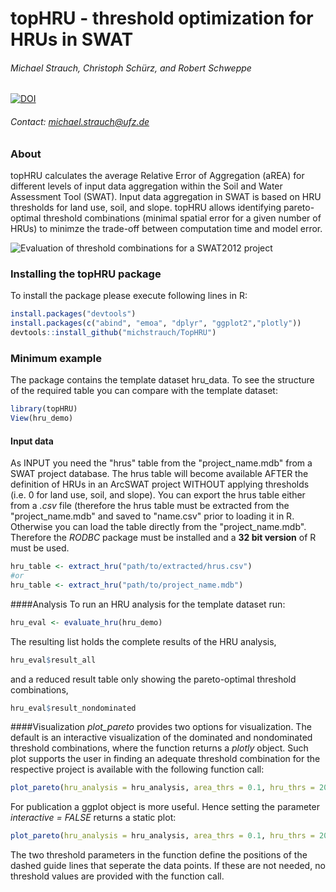 # topHRU - threshold optimization for HRUs in SWAT
###### *Michael Strauch, Christoph Schürz, and Robert Schweppe*

[![DOI](https://zenodo.org/badge/DOI/10.5281/zenodo.154379.svg)](https://doi.org/10.5281/zenodo.154379)

###### Contact: michael.strauch@ufz.de

### About
topHRU calculates the average Relative Error of Aggregation (aREA) for different levels of input data aggregation within the Soil and Water Assessment Tool (SWAT). Input data aggregation in SWAT is based on HRU thresholds for land use, soil, and slope. topHRU allows identifying pareto-optimal threshold combinations (minimal spatial error for a given number of HRUs) to minimze the trade-off between computation time and model error.

![Evaluation of threshold combinations for a SWAT2012 project](https://github.com/chrisschuerz/SWATcoRe/blob/master/figures/topHRU.png)

### Installing the topHRU package
To install the package please execute following lines in R:


```r
install.packages("devtools")
install.packages(c("abind", "emoa", "dplyr", "ggplot2","plotly"))
devtools::install_github("michstrauch/TopHRU")

```
### Minimum example
The package contains the template dataset hru_data. 
To see the structure of the required table you can compare with the template dataset:

```r
library(topHRU)
View(hru_demo)
```

#### Input data
As INPUT you need the "hrus" table from the "project_name.mdb" from a SWAT project database. The hrus table will become available AFTER the definition of HRUs in an ArcSWAT project WITHOUT applying thresholds (i.e. 0 for land use, soil, and slope).
You can export the hrus table either from a *.csv* file (therefore the hrus table must be extracted from the "project_name.mdb" and saved to "name.csv" prior to loading it in R. Otherwise you can load the table directly from the "project_name.mdb". Therefore the *RODBC* package must be installed and a **32 bit version** of R must be used.

```r
hru_table <- extract_hru("path/to/extracted/hrus.csv") 
#or
hru_table <- extract_hru("path/to/project_name.mdb") 
```
####Analysis
To run an HRU analysis for the template dataset run:

```r
hru_eval <- evaluate_hru(hru_demo)
```

The resulting list holds the complete results of the HRU analysis,

```r
hru_eval$result_all
```

and a reduced result table only showing the pareto-optimal threshold combinations,

```r
hru_eval$result_nondominated
```

####Visualization
*plot_pareto* provides two options for visualization. The default is an interactive visualization of the dominated and nondominated threshold combinations, where the function returns a *plotly* object. Such plot supports the user in finding an adequate threshold combination for the respective project is available with the following function call:

```r
plot_pareto(hru_analysis = hru_analysis, area_thrs = 0.1, hru_thrs = 2000)
```
For publication a ggplot object is more useful. Hence setting the parameter *interactive = FALSE* returns a static plot:


```r
plot_pareto(hru_analysis = hru_analysis, area_thrs = 0.1, hru_thrs = 2000, interactive = FALSE)
```
The two threshold parameters in the function define the positions of the dashed guide lines that seperate the data points. If these are not needed, no threshold values are provided with the function call.
